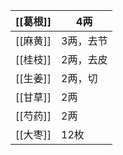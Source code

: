 
| [[葛根]] | 4两    |
| ------ | ----- |
| [[麻黄]] | 3两，去节 |
| [[桂枝]] | 2两，去皮 |
| [[生姜]] | 2两，切  |
| [[甘草]] | 2两    |
| [[芍药]] | 2两    |
| [[大枣]] | 12枚   |
